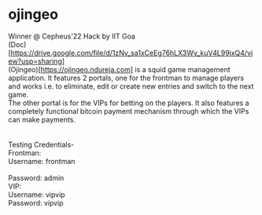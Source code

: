 # ojingeo
Winner @ Cepheus'22 Hack by IIT Goa <br />
(Doc)[https://drive.google.com/file/d/1zNy_sa1xCeEg76hLX3Wy_kuV4L99jxQ4/view?usp=sharing] <br />
(Ojingeo)[https://ojingeo.ndureja.com] is a squid game management application. It features 2 portals, one for the frontman to manage players and works i.e. to eliminate, edit or create new entries and switch to the next game.</br>
The other portal is for the VIPs for betting on the players. It also features a completely functional bitcoin payment mechanism through which the VIPs can make payments. <br/>
<br />
<br />
Testing Credentials- <br/>
  Frontman: <br/>
      Username: frontman <br/>  
      Password: admin <br/>
  VIP: <br />
      Username: vipvip <br/>
      Password: vipvip <br />

